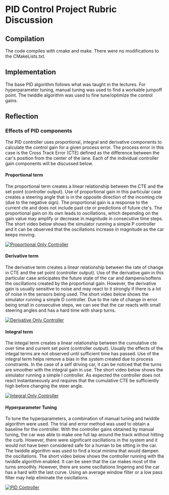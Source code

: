 # PID Control Project Rubric Discussion

## Compilation

The code compiles with cmake and make. There were no modifications to the CMakeLists.txt.

## Implementation

The base PID algorithm follows what was taught in the lectures. For hyperparameter tuning, manual tuning was used to find a workable jumpoff point. The twiddle algorithm was used to fine tune/optimize the control gains.

## Reflection

### Effects of PID components

The PID controller uses proportional, integral and derivative components to calculate the control gain for a given process error. The process error in this case is the Cross Track Error (CTE) defined as the difference between the car's position from the center of the lane. Each of the individual controller gain components will be discussed below.

#### Proportional term

The proportional term creates a linear relationship between the CTE and the set point (controller output). Use of proportional gain in this particular case creates a steering angle that is in the opposite direction of the incoming cte (due to the negative sign). The proportional gain is a response to the current cte and does not include past cte or predictions of future cte's. The proportional gain on its own leads to oscillations, which depending on the gain value may amplify or decrease in magnitude in consecutive time steps. The short video below shows the simulator running a simple P controller and it can be observed that the oscillations increase in magnitude as the car keeps moving.

[![Proportional Only Controller](http://img.youtube.com/vi/PatkDqzkSfM/0.jpg)](http://www.youtube.com/watch?v=PatkDqzkSfM)

#### Derivative term

The derivative term creates a linear relationship between the rate of change in CTE and the set point (controller output). Use of the derivative gain in this particular case anticipates the future state of the car and dampens/softens the oscillations created by the proportional gain. However, the derivative gain is usually sensitive to noise and may react to it strongly if there is a lot of noise in the sensors being used. The short video below shows the simulator running a simple D controller. Due to the rate of change in error being small in consecutive steps, we can see that the car reacts with small steering angles and has a hard time with sharp turns.

[![Derivative Only Controller](http://img.youtube.com/vi/rGF4cr0w8ag/0.jpg)](http://www.youtube.com/watch?v=rGF4cr0w8ag)


#### Integral term

The integal term creates a linear relationship between the cumulative cte over time and current set point (controller output). Usually the effects of the integal terms are not observed until sufficient time has passed. Use of the integral term helps remove a bias in the system created due to process constraints. In the case of a self driving car, it can be noticed that the turns are smoother with the integral gain in use. The short video below shows the simulator running a simple I controller. As expected the controller does not react instantaneously and requires that the cumulative CTE be sufficiently high before changing the steer angle.

[![Integral Only Controller](http://img.youtube.com/vi/o8WuwsmXCzI/0.jpg)](http://www.youtube.com/watch?v=o8WuwsmXCzI)

#### Hyperparameter Tuning

To tune the hyperparameters, a combination of manual tuning and twiddle algorithm were used. The trial and error method was used to obtain a baseline for the controller. With the controller gains obtained by manual tuning, the car was able to make one full lap around the track without hitting the curb. However, there were significant oscillations in the system and it would not have been considered safe for a human to be sitting in the car. The twiddle algorithm was used to find a local minima that would dampen the oscillations. The short video below shows the controller running with the twiddle algorithm enabled. It can be seen that the car makes most of the turns smoothly. However, there are some oscillations lingering and the car has a hard with the last curve. Using an average window filter or a low pass filter may help eliminate the osicllations.

[![PID Controller](http://img.youtube.com/vi/QS_azTC0frc/0.jpg)](http://www.youtube.com/watch?v=QS_azTC0frc)
